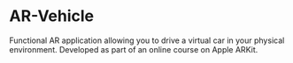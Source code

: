 # AR-Vehicle
Functional AR application allowing you to drive a virtual car in your physical environment. Developed as part of an online course on Apple ARKit. 
